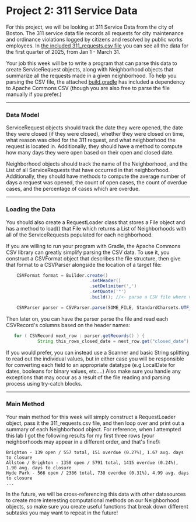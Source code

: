 
# Project 2: 311 Service Data


For this project, we will be looking at 311 Service Data from the city of Boston. The 311 service data file records all requests for city maintenance and ordinance violations logged by citizens and resolved by public works employees. In [the included 311_requests.csv file](resources/311_requests.csv) you can see all the data for the first quarter of 2025, from Jan 1 - March 31.

Your job this week will be to write a program that can parse this data to create ServiceRequest objects, along with Neighborhood objects that summarize all the requests made in a given neighborhood. To help you parsing the CSV file, the attached [build.gradle](build.gradle) has included a dependency to Apache Commons CSV (though you are also free to parse the file manually if you prefer.)


----------------------------


### Data Model

ServiceRequest objects should track the date they were opened, the date they were closed (if they were closed), whether they were closed on time, what reason was cited for the 311 request, and what neighborhood the request is located in. Additionally, they should have a method to compute how many days they were open based on their open and closed date.

Neighborhood objects should track the name of the Neighborhood, and the List of all ServiceRequests that have occurred in that neighborhood. Additionally, they should have methods to compute the average number of days a request was opened, the count of open cases, the count of overdue cases, and the percentage of cases which are overdue.



---------------------------

### Loading the Data

You should also create a RequestLoader class that stores a File object and has a method to load() that File which returns a List of Neighborhoods with all of the ServiceRequests populated for each neighborhood.  

If you are willing to run your program with Gradle, the Apache Commons CSV library can greatly simplify parsing the CSV data. To use it, you construct a CSVFormat object that describes the file structure, then give that format to a CSVParser alongside the location of a target file:

```java
    CSVFormat format = Builder.create()
                                .setHeader()
                                .setDelimiter(',')
                                .setQuote('"')
                                .build(); //<- parse a CSV file where values are delimited with commas, that has a header row, that uses " quotes for literal cells....

    CSVParser parser = CSVParser.parse(SOME_FILE, StandardCharsets.UTF_8, format); //<- use that CSV format to read SOME_FILE, a UTF-8-coded .csv
```

Then later on, you can have the parser parse the file and read each CSVRecord's columns based on the header names:

```java
   for ( CSVRecord next_row : parser.getRecords() ) {
            String this_rows_closed_date = next_row.get("closed_date"); //<- if the top of the file has a "closed_date" column, this will get that column for this 'next_row'
```

If you would prefer, you can instead use a Scanner and basic String splitting to read out the individual values, but in either case you will be responsible for converting each field to an appropriate datatype (e.g LocalDate for dates, booleans for binary values, etc....) Also make sure you handle any exceptions that may occur as a result of the file reading and parsing process using try-catch blocks.


---------------------------

### Main Method

Your main method for this week will simply construct a RequestLoader object, pass it the 311_requests.csv file, and then loop over and print out a summary of each Neighborhood object. For reference, when I attempted this lab I got the following results for my first three rows (your neighborhoods may appear in a different order, and that's fine!):

```
Brighton - 139 open / 557 total, 151 overdue (0.27%), 1.67 avg. days to closure
Allston / Brighton - 1358 open / 5791 total, 1415 overdue (0.24%), 1.90 avg. days to closure
Hyde Park - 566 open / 2386 total, 730 overdue (0.31%), 4.99 avg. days to closure
...
```

In the future, we will be cross-referencing this data with other datasources to create more interesting computational methods on our Neighborhood objects, so make sure you create useful functions that break down different subtasks you may want to repeat in the future!